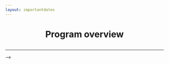 ```yaml
---
layout: importantdates
---
```


<h1 class="display-4" style="text-align: center;">
	Program overview
</h1>
<img src="/assets/images/TBD.png" alt="">

<hr/>



-->
